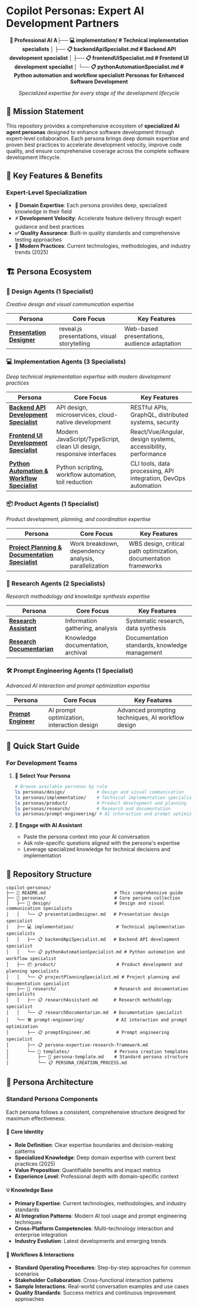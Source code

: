 # Copilot Personas: Expert AI Development Partners

<div align="center">

**🤖 Professional AI A├── 💻 implementation/                # Technical implementation specialists
│   ├── 📋 backendApiSpecialist.md   # Backend API development specialist
│   ├── 📋 frontendUiSpecialist.md   # Frontend UI development specialist
│   └── 📋 pythonAutomationSpecialist.md # Python automation and workflow specialistt Personas for Enhanced Software Development**

*Specialized expertise for every stage of the development lifecycle*

</div>

## 🎯 Mission Statement

This repository provides a comprehensive ecosystem of **specialized AI agent personas** designed to enhance software development through expert-level collaboration. Each persona brings deep domain expertise and proven best practices to accelerate development velocity, improve code quality, and ensure comprehensive coverage across the complete software development lifecycle.

## 🚀 Key Features & Benefits

### Expert-Level Specialization

- **🎯 Domain Expertise**: Each persona provides deep, specialized knowledge in their field
- **⚡ Development Velocity**: Accelerate feature delivery through expert guidance and best practices
- **✅ Quality Assurance**: Built-in quality standards and comprehensive testing approaches
- **🔄 Modern Practices**: Current technologies, methodologies, and industry trends (2025)

## 🏗️ Persona Ecosystem

### 🎨 Design Agents (1 Specialist)

*Creative design and visual communication expertise*

| Persona | Core Focus | Key Features |
|---------|------------|--------------|
| [**Presentation Designer**](./personas/design/presentationDesigner.md) | reveal.js presentations, visual storytelling | Web-based presentations, audience adaptation |

### 💻 Implementation Agents (3 Specialists)

*Deep technical implementation expertise with modern development practices*

| Persona | Core Focus | Key Features |
|---------|------------|--------------|
| [**Backend API Development Specialist**](./personas/implementation/backendApiSpecialist.md) | API design, microservices, cloud-native development | RESTful APIs, GraphQL, distributed systems, security |
| [**Frontend UI Development Specialist**](./personas/implementation/frontendUiSpecialist.md) | Modern JavaScript/TypeScript, clean UI design, responsive interfaces | React/Vue/Angular, design systems, accessibility, performance |
| [**Python Automation & Workflow Specialist**](./personas/implementation/pythonAutomationSpecialist.md) | Python scripting, workflow automation, toil reduction | CLI tools, data processing, API integration, DevOps automation |

### 📦 Product Agents (1 Specialist)

*Product development, planning, and coordination expertise*

| Persona | Core Focus | Key Features |
|---------|------------|--------------|
| [**Project Planning & Documentation Specialist**](./personas/product/projectPlanningSpecialist.md) | Work breakdown, dependency analysis, parallelization | WBS design, critical path optimization, documentation frameworks |

### 🔬 Research Agents (2 Specialists)

*Research methodology and knowledge synthesis expertise*

| Persona | Core Focus | Key Features |
|---------|------------|--------------|
| [**Research Assistant**](./personas/research/researchAssistant.md) | Information gathering, analysis | Systematic research, data synthesis |
| [**Research Documentarian**](./personas/research/researchDocumentarian.md) | Knowledge documentation, archival | Documentation standards, knowledge management |

### 🛠️ Prompt Engineering Agents (1 Specialist)

*Advanced AI interaction and prompt optimization expertise*

| Persona | Core Focus | Key Features |
|---------|------------|--------------|
| [**Prompt Engineer**](./personas/prompt-engineering/promptEngineer.md) | AI prompt optimization, interaction design | Advanced prompting techniques, AI workflow design |

## 🚀 Quick Start Guide

### For Development Teams

1. **🎯 Select Your Persona**

   ```bash
   # Browse available personas by role
   ls personas/design/            # Design and visual communication
   ls personas/implementation/    # Technical implementation specialists
   ls personas/product/           # Product development and planning
   ls personas/research/          # Research and documentation
   ls personas/prompt-engineering/ # AI interaction and prompt optimization
   ```

2. **🤝 Engage with AI Assistant**
   - Paste the persona context into your AI conversation
   - Ask role-specific questions aligned with the persona's expertise
   - Leverage specialized knowledge for technical decisions and implementation

## 📁 Repository Structure

```text
copilot-personas/
├── 📖 README.md                          # This comprehensive guide
├── 🧠 personas/                          # Core persona collection
│   ├── 🎨 design/                        # Design and visual communication specialists
│   │   └── 📋 presentationDesigner.md   # Presentation design specialist
│   ├── 💻 implementation/                # Technical implementation specialists
│   │   ├── 📋 backendApiSpecialist.md   # Backend API development specialist
│   │   └── 📋 pythonAutomationSpecialist.md # Python automation and workflow specialist
│   ├── 📦 product/                       # Product development and planning specialists
│   │   └── 📋 projectPlanningSpecialist.md # Project planning and documentation specialist
│   ├── 🔬 research/                      # Research and documentation specialists
│   │   ├── 📋 researchAssistant.md      # Research methodology specialist
│   │   └── 📋 researchDocumentarian.md  # Documentation specialist
│   └── 🛠️ prompt-engineering/            # AI interaction and prompt optimization
│       ├── 📋 promptEngineer.md          # Prompt engineering specialist
│       ├── 📋 persona-expertise-research-framework.md
│       └── 📁 templates/                 # Persona creation templates
│           ├── 🎯 persona-template.md    # Standard persona structure
│           └── 📋 PERSONA_CREATION_PROCESS.md
```

## 🎨 Persona Architecture

### Standard Persona Components

Each persona follows a consistent, comprehensive structure designed for maximum effectiveness:

#### 🧠 Core Identity

- **Role Definition**: Clear expertise boundaries and decision-making patterns
- **Specialized Knowledge**: Deep domain expertise with current best practices (2025)
- **Value Proposition**: Quantifiable benefits and impact metrics
- **Experience Level**: Professional depth with domain-specific context

#### 💡 Knowledge Base

- **Primary Expertise**: Current technologies, methodologies, and industry standards
- **AI Integration Patterns**: Modern AI tool usage and prompt engineering techniques
- **Cross-Platform Competencies**: Multi-technology interaction and enterprise integration
- **Industry Evolution**: Latest developments and emerging trends

#### 🔄 Workflows & Interactions

- **Standard Operating Procedures**: Step-by-step approaches for common scenarios
- **Stakeholder Collaboration**: Cross-functional interaction patterns
- **Sample Interactions**: Real-world conversation examples and use cases
- **Quality Standards**: Success metrics and continuous improvement approaches